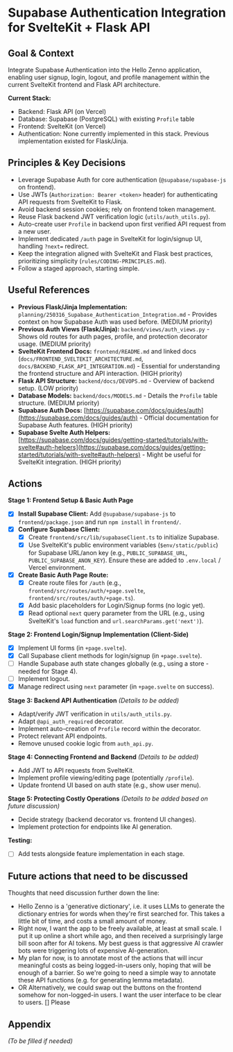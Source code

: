 # Supabase Authentication Integration for SvelteKit + Flask API

## Goal & Context

Integrate Supabase Authentication into the Hello Zenno application, enabling user signup, login, logout, and profile management within the current SvelteKit frontend and Flask API architecture.

**Current Stack:**
- Backend: Flask API (on Vercel)
- Database: Supabase (PostgreSQL) with existing `Profile` table
- Frontend: SvelteKit (on Vercel)
- Authentication: None currently implemented in this stack. Previous implementation existed for Flask/Jinja.

## Principles & Key Decisions

- Leverage Supabase Auth for core authentication (`@supabase/supabase-js` on frontend).
- Use JWTs (`Authorization: Bearer <token>` header) for authenticating API requests from SvelteKit to Flask.
- Avoid backend session cookies; rely on frontend token management.
- Reuse Flask backend JWT verification logic (`utils/auth_utils.py`).
- Auto-create user `Profile` in backend upon first verified API request from a new user.
- Implement dedicated `/auth` page in SvelteKit for login/signup UI, handling `?next=` redirect.
- Keep the integration aligned with SvelteKit and Flask best practices, prioritizing simplicity (`rules/CODING-PRINCIPLES.md`).
- Follow a staged approach, starting simple.

## Useful References

- **Previous Flask/Jinja Implementation:** `planning/250316_Supabase_Authentication_Integration.md` - Provides context on how Supabase Auth was used before. (MEDIUM priority)
- **Previous Auth Views (Flask/Jinja):** `backend/views/auth_views.py` - Shows old routes for auth pages, profile, and protection decorator usage. (MEDIUM priority)
- **SvelteKit Frontend Docs:** `frontend/README.md` and linked docs (`docs/FRONTEND_SVELTEKIT_ARCHITECTURE.md`, `docs/BACKEND_FLASK_API_INTEGRATION.md`) - Essential for understanding the frontend structure and API interaction. (HIGH priority)
- **Flask API Structure:** `backend/docs/DEVOPS.md` - Overview of backend setup. (LOW priority)
- **Database Models:** `backend/docs/MODELS.md` - Details the `Profile` table structure. (MEDIUM priority)
- **Supabase Auth Docs:** [https://supabase.com/docs/guides/auth](https://supabase.com/docs/guides/auth) - Official documentation for Supabase Auth features. (HIGH priority)
- **Supabase Svelte Auth Helpers:** [https://supabase.com/docs/guides/getting-started/tutorials/with-svelte#auth-helpers](https://supabase.com/docs/guides/getting-started/tutorials/with-svelte#auth-helpers) - Might be useful for SvelteKit integration. (HIGH priority)

## Actions

**Stage 1: Frontend Setup & Basic Auth Page**
- [x] **Install Supabase Client:** Add `@supabase/supabase-js` to `frontend/package.json` and run `npm install` in `frontend/`.
- [x] **Configure Supabase Client:**
    - [x] Create `frontend/src/lib/supabaseClient.ts` to initialize Supabase.
    - [x] Use SvelteKit's public environment variables (`$env/static/public`) for Supabase URL/anon key (e.g., `PUBLIC_SUPABASE_URL`, `PUBLIC_SUPABASE_ANON_KEY`). Ensure these are added to `.env.local` / Vercel environment.
- [x] **Create Basic Auth Page Route:**
    - [x] Create route files for `/auth` (e.g., `frontend/src/routes/auth/+page.svelte`, `frontend/src/routes/auth/+page.ts`).
    - [x] Add basic placeholders for Login/Signup forms (no logic yet).
    - [x] Read optional `next` query parameter from the URL (e.g., using SvelteKit's `load` function and `url.searchParams.get('next')`).

**Stage 2: Frontend Login/Signup Implementation (Client-Side)**
- [x] Implement UI forms (in `+page.svelte`).
- [x] Call Supabase client methods for login/signup (in `+page.svelte`).
- [ ] Handle Supabase auth state changes globally (e.g., using a store - needed for Stage 4).
- [ ] Implement logout.
- [x] Manage redirect using `next` parameter (in `+page.svelte` on success).

**Stage 3: Backend API Authentication**
*(Details to be added)*
- Adapt/verify JWT verification in `utils/auth_utils.py`.
- Adapt `@api_auth_required` decorator.
- Implement auto-creation of `Profile` record within the decorator.
- Protect relevant API endpoints.
- Remove unused cookie logic from `auth_api.py`.

**Stage 4: Connecting Frontend and Backend**
*(Details to be added)*
- Add JWT to API requests from SvelteKit.
- Implement profile viewing/editing page (potentially `/profile`).
- Update frontend UI based on auth state (e.g., show user menu).

**Stage 5: Protecting Costly Operations**
*(Details to be added based on future discussion)*
- Decide strategy (backend decorator vs. frontend UI changes).
- Implement protection for endpoints like AI generation.

**Testing:**
- [ ] Add tests alongside feature implementation in each stage.

## Future actions that need to be discussed

Thoughts that need discussion further down the line:
- Hello Zenno is a 'generative dictionary', i.e. it uses LLMs to generate the dictionary entries for words when they're first searched for. This takes a little bit of time, and costs a small amount of money.
- Right now, I want the app to be freely available, at least at small scale. I put it up online a short while ago, and then received a surprisingly large bill soon after for AI tokens. My best guess is that aggressive AI crawler bots were triggering lots of expensive AI-generation.
- My plan for now, is to annotate most of the actions that will incur meaningful costs as being logged-in-users only, hoping that will be enough of a barrier. So we're going to need a simple way to annotate these API functions (e.g. for generating lemma metadata).
- OR Alternatively, we could swap out the buttons on the frontend somehow for non-logged-in users. I want the user interface to be clear to users.
[] Please 

## Appendix

*(To be filled if needed)*
